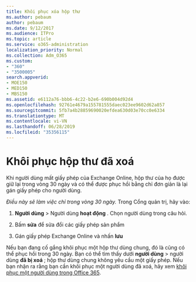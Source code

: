 ```yaml
---
title: Khôi phục xóa hộp thư
ms.author: pebaum
author: pebaum
ms.date: 9/12/2017
ms.audience: ITPro
ms.topic: article
ms.service: o365-administration
localization_priority: Normal
ms.collection: Adm_O365
ms.custom:
- "360"
- "3500005"
search.appverid:
- MOE150
- MED150
- MBS150
ms.assetid: e6112a76-bbb6-4c22-b2e6-690b004d92d4
ms.openlocfilehash: 92761e4679a155781555daec023ee9602d62a857
ms.sourcegitcommit: 5fb7a4b28859690020efdea630d03e70cc0e6334
ms.translationtype: MT
ms.contentlocale: vi-VN
ms.lasthandoff: 06/28/2019
ms.locfileid: "35356115"
---
```

# <a name="restore-a-deleted-mailbox"></a>Khôi phục hộp thư đã xoá

Khi người dùng mất giấy phép của Exchange Online, hộp thư của họ được giữ lại trong vòng 30 ngày và có thể được phục hồi bằng chỉ đơn giản là lại gán giấy phép cho người dùng.
  
 *Điều này sẽ làm việc chỉ trong vòng 30 ngày.*  Trong Cổng quản trị, hãy vào:
  
1. **Người dùng** \> Người dùng **hoạt động** . Chọn người dùng trong câu hỏi.

2. Bấm **sửa** để sửa đổi các giấy phép sản phẩm

3. Gán giấy phép Exchange Online và nhấn **lưu**

Nếu bạn đang cố gắng khôi phục một hộp thư dùng chung, đó là cũng có thể phục hồi trong 30 ngày. Bạn có thể tìm thấy dưới **người dùng** \> người dùng **đã bị xoá** ; hộp thư dùng chung không yêu cầu một giấy phép. Nếu bạn nhận ra rằng bạn cần khôi phục một người dùng đã xoá, hãy xem [khôi phục một người dùng trong Office 365](https://docs.microsoft.com/en-us/office365/admin/add-users/restore-user).
  